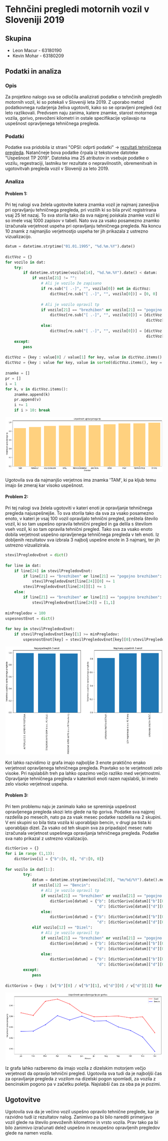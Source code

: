# Tehnčini pregledi motornih vozil v Sloveniji 2019

## Skupina
* Leon Macur - 63180190
* Kevin Mohar - 63180209

## Podatki in analiza
### Opis
Za projetkno nalogo sva se odločila analizirati podatke o tehnčinih pregledih motornih vozil, ki so potekali v Sloveniji leta 2019. Z uporabo metod podatkovnega rudarjenja želiva ugotoviti, kako so se opravljeni pregledi čez leto razlikovali. Predvsem naju zanima, katere znamke, starost motornega vozila, gorivo, prevoženi kilometri in ostale specifikacije vpilavajo na uspešnost opravljenega tehničnega pregleda.

### Podatki
Podatke sva pridobila iz strani "OPSI: odprti podatki" -> [rezultati tehničnega pregleda](https://podatki.gov.si/dataset/rezultati-tehnicnih-pregledov-motornih-vozil). Natančneje bova podatke črpala iz tekstovne datoteke "Uspešnost TP 2019". Datoteka ima 25 atributov in vsebuje podatke o vozilu, regestraciji, lastniku ter rezultate o nepravilnostih, obremenitvah in ugotovitvah pregleda vozil v Sloveniji za leto 2019.

### Analiza
#### Problem 1:
Pri tej nalogi sva želela ugotovite katera znamka vozil je najmanj zanesljiva pri opravljanju tehničnega pregleda, pri vozilih ki so bila prvič registrirana vsaj 25 let nazaj. To sva storila tako da sva najprej poiskala znamke vozil ki so imele vsaj 1000 zapisov v tabeli. Nato sva za vsako posamezno znamko izračunala verjetnost uspeha pri opravljanju tehničnega pregleda. Na koncu 10 znamk z najmanjšo verjetnostjo uspeha ter jih prikazala z ustrezno vizualizacijo.

```python
datum = datetime.strptime("01.01.1995", "%d.%m.%Y").date()

dictVoz = {}
for vozilo in dat:
    try:
        if datetime.strptime(vozilo[14], "%d.%m.%Y").date() < datum:
            if vozilo[21] != "":
                # Ali je vozilo že zapisano
                if re.sub("[ .-]", "", vozilo[0]) not in dictVoz:
                    dictVoz[re.sub("[ .-]", "", vozilo[0])] = [0, 0]

                # Ali je vozilo opravil tp
                if vozilo[21] == "brezhiben" or vozilo[21] == "pogojno brezhiben":
                    dictVoz[re.sub("[ .-]", "", vozilo[0])] = [dictVoz[re.sub("[ .-]", "", vozilo[0])][0] + 1, 
                                                               dictVoz[re.sub("[ .-]", "", vozilo[0])][1] + 1]
                else:
                    dictVoz[re.sub("[ .-]", "", vozilo[0])] = [dictVoz[re.sub("[ .-]", "", vozilo[0])][0], 
                                                               dictVoz[re.sub("[ .-]", "", vozilo[0])][1] + 1]
    except:
        pass

dictVoz = {key : value[0] / value[1] for key, value in dictVoz.items() if value[1] >= 1000}
dictVoz = {key : value for key, value in sorted(dictVoz.items(), key = lambda x: x[1])}

znamke = []
pr = []
i = 1
for k, v in dictVoz.items():
    znamke.append(k)
    pr.append(v)
    i += 1
    if i > 10: break
```

![Graf1](slike/graf1.png)

Ugotovila sva da najmanjšo verjetnos ima znamka 'TAM', ki pa kljub temu imajo še zmeraj kar visoko uspešnost.

#### Problem 2:
Pri tej nalogi sva želela ugotoviti v kateri enoti je opravljanje tehničnega pregleda najuspešnejše. To sva storila tako da sva za vsako posamezno enoto, v kateri je vsaj 100 vozil opravljalo tehnični pregled, preštela število vozil, ki so tam uspešno opravila tehnični pregled in ga delila s številom vseh vozil, ki so tam opravila tehnični pregled. Tako sva za vsako enoto dobila verjetnost uspešno opravljenega tehničnega pregleda v teh enoti. Iz dobljenih rezultatov sva izbrala 3 najbolj uspešne enote in 3 najmanj, ter jih ustrezno vizualizirala.

```python
stevilPregledovEnot = dict()

for line in dat:
    if line[24] in stevilPregledovEnot:
        if line[21] == "brezhiben" or line[21] == "pogojno brezhiben":
            stevilPregledovEnot[line[24]][0] += 1
        stevilPregledovEnot[line[24]][1] += 1
    else:
        if line[21] == "brezhiben" or line[21] == "pogojno brezhiben":
            stevilPregledovEnot[line[24]] = [1,1]

minPregledov = 100
uspesnostEnot = dict()

for key in stevilPregledovEnot:
    if stevilPregledovEnot[key][1] >= minPregledov:
        uspesnostEnot[key] = stevilPregledovEnot[key][0]/stevilPregledovEnot[key][1]
```

![Graf2](slike/graf2.png)

Kot lahko razvidimo iz grafa imajo najboljše 3 enote praktično enako verjetnost opravljenega tehničnega pregleda. Pravtako so te verjetnosti zelo visoke. Pri najslabših treh pa lahko opazimo večjo razliko med verjetnostmi. Opravljanje tehničnega pregleda v katerikoli enoti razen najslabši, bi imelo zelo visoko verjetnost uspeha.


#### Problem 3:
Pri tem problemu naju je zanimalo kako se spreminja uspešnost opravljenega pregleda skozi leto glede na tip goriva. Podatke sva najprej razdelila po mesecih, nato pa za vsak mesec podatke razdelila na 2 skupini. V eni skupini so bila tista vozila ki uporabljajo bencin, v drugi pa tista ki uporabljajo dizel. Za vsako od teh skupin sva za pripadajoč mesec nato izračunala verjetnost uspešnega opravljanja tehničnega pregleda. Podatke sva nato prikazal z ustrezno vizalizacijo.

```python
dictGorivo = {}
for i in range (1,13):
    dictGorivo[i] = {"b":[0, 0], "d":[0, 0]}

for vozilo in dat[1:]:
        try:
            datum = datetime.strptime(vozilo[19], "%m/%d/%Y").date().month
            if vozilo[12] == "Bencin":
                # Ali je vozilo opravil tp
                if vozilo[21] == "brezhiben" or vozilo[21] == "pogojno brezhiben":
                    dictGorivo[datum] = {"b": [dictGorivo[datum]["b"][0] + 1, dictGorivo[datum]["b"][1] + 1], 
                                         "d": [dictGorivo[datum]["d"][0], dictGorivo[datum]["d"][1]]}
                else:
                    dictGorivo[datum] = {"b": [dictGorivo[datum]["b"][0], dictGorivo[datum]["b"][1] + 1], 
                                         "d": [dictGorivo[datum]["d"][0], dictGorivo[datum]["d"][1]]}
            elif vozilo[12] == "Dizel":
                # Ali je vozilo opravil tp
                if vozilo[21] == "brezhiben" or vozilo[21] == "pogojno brezhiben":
                    dictGorivo[datum] = {"b": [dictGorivo[datum]["b"][0], dictGorivo[datum]["b"][1]],
                                         "d": [dictGorivo[datum]["d"][0] + 1, dictGorivo[datum]["d"][1] + 1]}
                else:
                    dictGorivo[datum] = {"b": [dictGorivo[datum]["b"][0], dictGorivo[datum]["b"][1]],
                                         "d": [dictGorivo[datum]["d"][0], dictGorivo[datum]["d"][1] + 1]}
        except:
            pass

dictGorivo = {key : [v["b"][0] / v["b"][1], v["d"][0] / v["d"][1]] for key, v in dictGorivo.items()}
```

![Graf3](slike/graf3.png)

Iz grafa lahko razberemo da imajo vozila z dizelskim motorjem večjo verjetnost da opravijo tehnični pregled. Ugotovila sva tudi da je najboljši čas za opravljanje pregleda z vozilom na dizelski pogon spomladi, za vozila z bencinskim pogono pa v začetku poletja. Najslabši čas za oba pa je pozimi.

## Ugotovitve
Ugotovila sva da je večino vozil uspešno opravilo tehnične preglede, kar je razvidno tudi iz rezultatov nalog. Zanimivo pa bi bilo narediti primerjavo vozil glede na število prevoženih kilometrov in vrsto vozila. Prav tako pa bi bilo zanimivo izračunati delež uspešno in neuspešno opravljenih pregledov glede na namen vozila.
